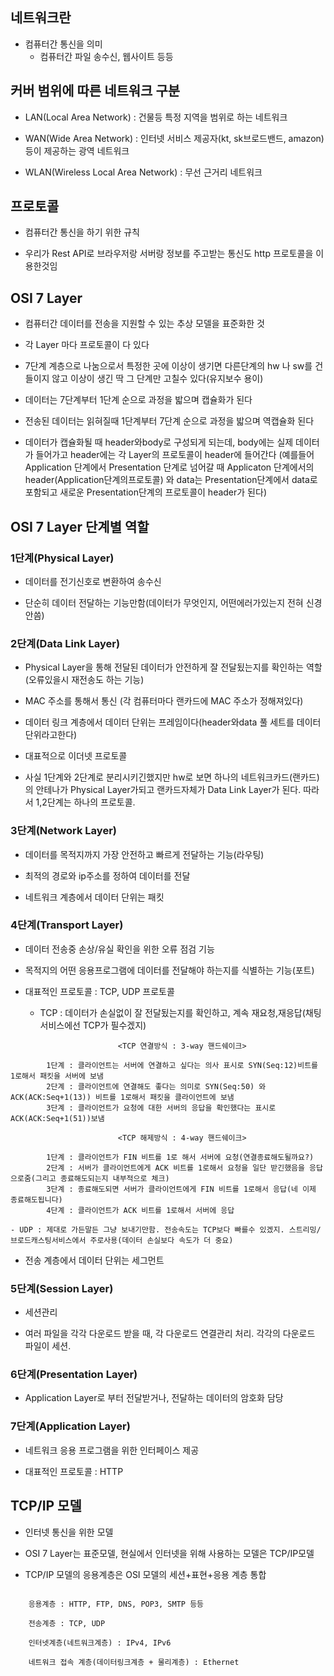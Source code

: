 ## 네트워크란

- 컴퓨터간 통신을 의미
    - 컴퓨터간 파일 송수신, 웹사이트 등등

## 커버 범위에 따른 네트워크 구분

- LAN(Local Area Network) : 건물등 특정 지역을 범위로 하는 네트워크

- WAN(Wide Area Network) : 인터넷 서비스 제공자(kt, sk브로드밴드, amazon)등이 제공하는 광역 네트워크

- WLAN(Wireless Local Area Network) : 무선 근거리 네트워크

## 프로토콜

- 컴퓨터간 통신을 하기 위한 규칙

- 우리가 Rest API로 브라우저랑 서버랑 정보를 주고받는 통신도 http 프로토콜을 이용한것임

## OSI 7 Layer

- 컴퓨터간 데이터를 전송을 지원할 수 있는 추상 모델을 표준화한 것

- 각 Layer 마다 프로토콜이 다 있다

- 7단계 계층으로 나눔으로서 특정한 곳에 이상이 생기면 다른단계의 hw 나 sw를 건들이지 않고 이상이 생긴 딱 그 단계만 고칠수 있다(유지보수 용이)

- 데이터는 7단계부터 1단계 순으로 과정을 밟으며 캡슐화가 된다

- 전송된 데이터는 읽혀질때 1단계부터 7단계 순으로 과정을 밟으며 역캡슐화 된다

- 데이터가 캡슐화될 때 header와body로 구성되게 되는데, body에는 실제 데이터가 들어가고 header에는 각 Layer의 프로토콜이 header에 들어간다 (예를들어 Application 단계에서 Presentation 단계로 넘어갈 때 Applicaton 단계에서의 header(Application단계의프로토콜) 와 data는 Presentation단계에서 data로 포함되고 새로운 Presentation단계의 프로토콜이 header가 된다)

## OSI 7 Layer 단계별 역할

### 1단계(Physical Layer)

- 데이터를 전기신호로 변환하여 송수신

- 단순히 데이터 전달하는 기능만함(데이터가 무엇인지, 어떤에러가있는지 전혀 신경 안씀)

### 2단계(Data Link Layer)

- Physical Layer을 통해 전달된 데이터가 안전하게 잘 전달됬는지를 확인하는 역할(오류있을시 재전송도 하는 기능)

- MAC 주소를 통해서 통신 (각 컴퓨터마다 랜카드에 MAC 주소가 정해져있다)

- 데이터 링크 계층에서 데이터 단위는 프레임이다(header와data 풀 세트를 데이터 단위라고한다)

- 대표적으로 이더넷 프로토콜
 
* 사실 1단계와 2단계로 분리시키긴했지만 hw로 보면 하나의 네트워크카드(랜카드)의 안테나가 Physical Layer가되고 랜카드자체가 Data Link Layer가 된다. 따라서 1,2단계는 하나의 프로토콜.

### 3단계(Network Layer)

- 데이터를 목적지까지 가장 안전하고 빠르게 전달하는 기능(라우팅)

- 최적의 경로와 ip주소를 정하여 데이터를 전달

- 네트워크 계층에서 데이터 단위는 패킷

### 4단계(Transport Layer)

- 데이터 전송중 손상/유실 확인을 위한 오류 점검 기능

- 목적지의 어떤 응용프로그램에 데이터를 전달해야 하는지를 식별하는 기능(포트)

- 대표적인 프로토콜 : TCP, UDP 프로토콜

    - TCP : 데이터가 손실없이 잘 전달됬는지를 확인하고, 계속 재요청,재응답(채팅서비스에선 TCP가 필수겠지)

```shell
						<TCP 연결방식 : 3-way 핸드쉐이크>

		1단계 : 클라이언트는 서버에 연결하고 싶다는 의사 표시로 SYN(Seq:12)비트를 1로해서 패킷을 서버에 보냄
		2단계 : 클라이언트에 연결해도 좋다는 의미로 SYN(Seq:50) 와 ACK(ACK:Seq+1(13)) 비트를 1로해서 패킷을 클라이언트에 보냄
		3단계 : 클라이언트가 요청에 대한 서버의 응답을 확인했다는 표시로 ACK(ACK:Seq+1(51))보냄

						<TCP 해제방식 : 4-way 핸드쉐이크>

		1단계 : 클라이언트가 FIN 비트를 1로 해서 서버에 요청(연결종료해도될까요?)
		2단계 : 서버가 클라이언트에게 ACK 비트를 1로해서 요청을 일단 받긴했음을 응답으로줌(그리고 종료해도되는지 내부적으로 체크)
		3단계 : 종료해도되면 서버가 클라이언트에게 FIN 비트를 1로해서 응답(네 이제 종료해도됩니다)
		4단계 : 클라이언트가 ACK 비트를 1로해서 서버에 응답
```

    - UDP : 제대로 가든말든 그냥 보내기만함. 전송속도는 TCP보다 빠를수 있겠지. 스트리밍/브로드캐스팅서비스에서 주로사용(데이터 손실보다 속도가 더 중요)

- 전송 계층에서 데이터 단위는 세그먼트

### 5단계(Session Layer)

- 세션관리

- 여러 파일을 각각 다운로드 받을 때, 각 다운로드 연결관리 처리. 각각의 다운로드 파일이 세션.

### 6단계(Presentation Layer)

- Application Layer로 부터 전달받거나, 전달하는 데이터의 암호화 담당

### 7단계(Application Layer)

- 네트워크 응용 프로그램을 위한 인터페이스 제공

- 대표적인 프로토콜 : HTTP

## TCP/IP 모델

- 인터넷 통신을 위한 모델

- OSI 7 Layer는 표준모델, 현실에서 인터넷을 위해 사용하는 모델은 TCP/IP모델

- TCP/IP 모델의 응용계층은  OSI 모델의 세션+표현+응용 계층 통합

```shell
	
	응용계층 : HTTP, FTP, DNS, POP3, SMTP 등등

	전송계층 : TCP, UDP

	인터넷계층(네트워크계층) : IPv4, IPv6

	네트워크 접속 계층(데이터링크계층 + 물리계층) : Ethernet

```
